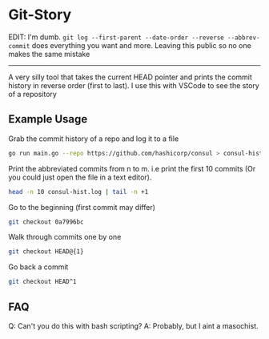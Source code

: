 # Git-Story

EDIT: I'm dumb. `git log --first-parent --date-order --reverse --abbrev-commit` does everything you want and more. Leaving this public so no one makes the same mistake

---

A very silly tool that takes the current HEAD pointer and prints the commit history in reverse order (first to last). I use this with VSCode to see the story of a repository

## Example Usage

Grab the commit history of a repo and log it to a file

```bash
go run main.go --repo https://github.com/hashicorp/consul > consul-hist.log 
```

Print the abbreviated commits from n to m. i.e print the first 10 commits (Or you could just open the file in a text editor).

```bash
head -n 10 consul-hist.log | tail -n +1
```

Go to the beginning (first commit may differ)

```bash
git checkout 0a7996bc
```

Walk through commits one by one

```bash
git checkout HEAD@{1}
```

Go back a commit

```bash
git checkout HEAD^1
```

## FAQ

Q: Can't you do this with bash scripting?
A: Probably, but I aint a masochist.
